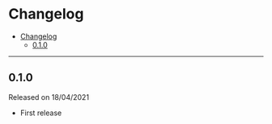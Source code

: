 # Changelog

- [Changelog](#changelog)
  - [0.1.0](#010)

---

## 0.1.0

Released on 18/04/2021

- First release
